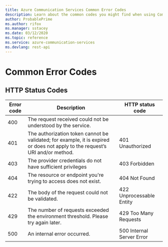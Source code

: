 ```yaml
---
title: Azure Communication Services Common Error Codes
description: Learn about the common codes you might find when using Communication Services REST APIs
author: ProbablePrime
ms.author: rifox
ms.manager: sstacey
ms.date: 03/12/2020
ms.topic: reference
ms.service: azure-communication-services
ms.devlang: rest-api
---
```

# Common Error Codes

## HTTP Status Codes

| Error code | Description                                                                                                                   | HTTP status code          |
| ---------- | ----------------------------------------------------------------------------------------------------------------------------- | ------------------------- |
| 400        | The request received could not be understood by the service.                                                                  |
| 401        | The authorization token cannot be validated; for example, it is expired or does not apply to the request’s URI and/or method. | 401 Unauthorized          |
| 403        | The provider credentials do not have sufficient privileges                                                                    | 403 Forbidden             |
| 404        | The resource or endpoint you're trying to access does not exist.                                                              | 404 Not Found             |
| 422        | The body of the request could not be validated.                                                                               | 422 Unprocessable Entity  |
| 429        | The number of requests exceeded the environment threshold. Please try again later.                                            | 429 Too Many Requests     |
| 500        | An internal error occurred.                                                                                                   | 500 Internal Server Error |
